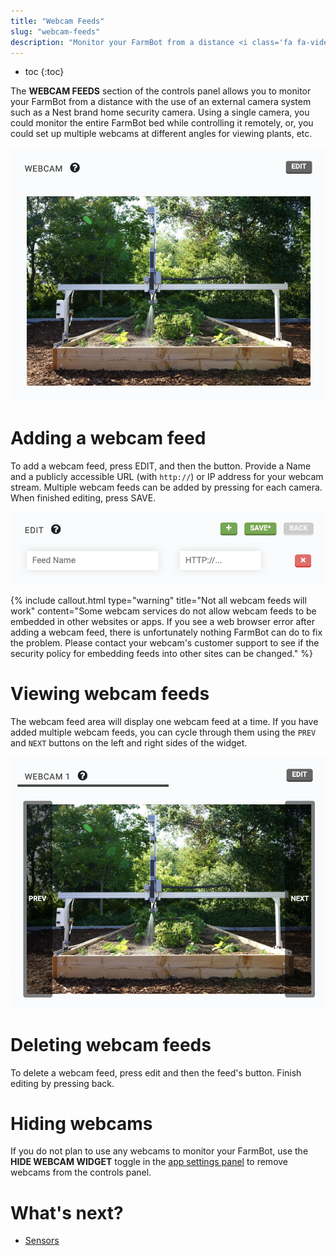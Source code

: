 ```yaml
---
title: "Webcam Feeds"
slug: "webcam-feeds"
description: "Monitor your FarmBot from a distance <i class='fa fa-video-camera'></i>\n[Open this panel in the app](https://my.farm.bot/app/designer/controls)"
---
```


* toc
{:toc}

The **WEBCAM FEEDS** section of the controls panel allows you to monitor your FarmBot from a distance with the use of an external camera system such as a Nest brand home security camera. Using a single camera, you could monitor the entire FarmBot bed while controlling it remotely, or, you could set up multiple webcams at different angles for viewing plants, etc.

![Screen Shot 2020-06-30 at 12.04.19 PM.png](_images/Screen_Shot_2020-06-30_at_12.04.19_PM.png)

# Adding a webcam feed
To add a webcam feed, press <span class="fb-button fb-gray">EDIT</span>, and then the <span class="fb-button fb-green"><i class='fa fa-plus'></i></span> button. Provide a <span class="fb-input">Name</span> and a publicly accessible <span class="fb-input">URL</span> (with `http://`) or IP address for your webcam stream. Multiple webcam feeds can be added by pressing <span class="fb-button fb-green"><i class='fa fa-plus'></i></span> for each camera. When finished editing, press <span class="fb-button fb-green">SAVE</span>.

![Screen Shot 2020-06-30 at 12.05.16 PM.png](_images/Screen_Shot_2020-06-30_at_12.05.16_PM.png)



{%
include callout.html
type="warning"
title="Not all webcam feeds will work"
content="Some webcam services do not allow webcam feeds to be embedded in other websites or apps. If you see a web browser error after adding a webcam feed, there is unfortunately nothing FarmBot can do to fix the problem. Please contact your webcam's customer support to see if the security policy for embedding feeds into other sites can be changed."
%}

# Viewing webcam feeds
The webcam feed area will display one webcam feed at a time. If you have added multiple webcam feeds, you can cycle through them using the `PREV` and `NEXT` buttons on the left and right sides of the widget.

![Screen Shot 2020-06-30 at 12.07.56 PM.png](_images/Screen_Shot_2020-06-30_at_12.07.56_PM.png)

# Deleting webcam feeds
To delete a webcam feed, press <span class="fb-button fb-gray">edit</span> and then the feed's <span class="fb-button fb-red"><i class='fa fa-times'></i></span> button. Finish editing by pressing <span class="fb-button fb-gray">back</span>.

# Hiding webcams
If you do not plan to use any webcams to monitor your FarmBot, use the **HIDE WEBCAM WIDGET** toggle in the [app settings panel](../settings/account-settings.md) to remove webcams from the controls panel.

# What's next?

 * [Sensors](../sensors.md)
